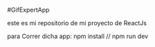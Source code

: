 #GifExpertApp

este es mi repositorio de mi proyecto de ReactJs

para Correr dicha app:
npm install // 
npm run dev
